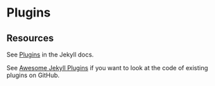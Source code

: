 ---
---
# Plugins


## Resources

See [Plugins](https://jekyllrb.com/docs/plugins/) in the Jekyll docs.

See [Awesome Jekyll Plugins](https://github.com/planetjekyll/awesome-jekyll-plugins) if you want to look at the code of existing plugins on GitHub.

